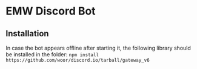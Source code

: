 # EMW Discord Bot

## Installation

In case the bot appears offline after starting it, the following library should be installed in the folder: 
```npm install https://github.com/woor/discord.io/tarball/gateway_v6```
